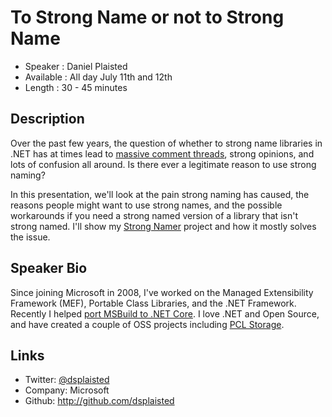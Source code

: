 To Strong Name or not to Strong Name
========================

* Speaker   : Daniel Plaisted
* Available : All day July 11th and 12th
* Length    : 30 - 45 minutes

Description
-----------

Over the past few years, the question of whether to strong name libraries in .NET has at times lead to
[massive comment threads](https://github.com/octokit/octokit.net/issues/405), strong opinions, and lots
of confusion all around.  Is there ever a legitimate reason to use strong naming?

In this presentation, we'll look at the pain strong naming has caused, the reasons people might want to
use strong names, and the possible workarounds if you need a strong named version of a library that isn't
strong named.  I'll show my [Strong Namer](https://github.com/dsplaisted/strongnamer) project and how it
mostly solves the issue.

Speaker Bio
-----------

Since joining Microsoft in 2008, I've worked on the Managed Extensibility Framework (MEF), Portable Class Libraries, and the .NET Framework.
Recently I helped [port MSBuild to .NET Core](https://blogs.msdn.microsoft.com/dotnet/2016/02/23/porting-msbuild-to-net-core/).
I love .NET and Open Source, and have created a couple of OSS projects including [PCL Storage](https://github.com/dsplaisted/pclstorage).

Links
-----

* Twitter: [@dsplaisted](https://twitter.com/dsplaisted)
* Company: Microsoft
* Github: http://github.com/dsplaisted
